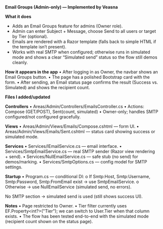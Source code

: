 **Email Groups (Admin-only) — Implemented by Veasna**

**What it does**
- Adds an Email Groups feature for admins (Owner role).
- Admin can enter Subject + Message, choose Send to all users or target by Tier (optional).
- Emails are rendered with a Razor template (falls back to simple HTML if the template isn’t present).
- Works with real SMTP when configured; otherwise runs in simulated mode and shows a clear “Simulated send” status so the flow still demos cleanly.

**How it appears in the app**
•	After logging in as Owner, the navbar shows an Email Groups button.
•	The page has a polished Bootstrap card with the form.
•	After sending, an Email status page confirms the result (Success vs. Simulated) and shows the recipient count.

**Files I added/updated**

**Controllers**
•	Areas/Admin/Controllers/EmailsController.cs
•	Actions: Compose (GET/POST), Sent(count, simulated)
•	Owner-only; handles SMTP configured/not configured gracefully.

**Views**
•	Areas/Admin/Views/Emails/Compose.cshtml — form UI.
•	Areas/Admin/Views/Emails/Sent.cshtml — status card showing success or simulated mode.

**Services**
•	Services/IEmailService.cs — email interface.
•	Services/SmtpEmailService.cs — real SMTP sender (Razor view rendering + send).
•	Services/NullEmailService.cs — safe stub (no send) for demos/marking.
•	Services/SmtpOptions.cs — config model for SMTP settings.

**Startup**
•	Program.cs — conditional DI:
o	If Smtp:Host, Smtp:Username, Smtp:Password, Smtp:FromEmail exist → use SmtpEmailService.
o	Otherwise → use NullEmailService (simulated send, no errors).

No SMTP section → simulated send is used (still shows success UI).

**Notes**
•	Page restricted to Owner.
•	Tier filter currently uses EF.Property<int?>("Tier"); we can switch to User.Tier when that column exists.
•	The flow has been tested end-to-end with the simulated mode (recipient count shown on the status page).

